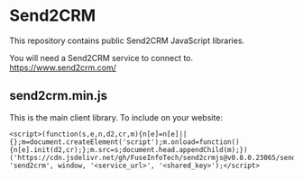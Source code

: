 # Send2CRM
This repository contains public Send2CRM JavaScript libraries.

You will need a Send2CRM service to connect to.
https://www.send2crm.com/

## send2crm.min.js
This is the main client library. To include on your website:
```
<script>(function(s,e,n,d2,cr,m){n[e]=n[e]||{};m=document.createElement('script');m.onload=function(){n[e].init(d2,cr);};m.src=s;document.head.appendChild(m);})('https://cdn.jsdelivr.net/gh/FuseInfoTech/send2crmjs@v0.8.0.23065/send2crm.min.js', 'send2crm', window, '<service_url>', '<shared_key>');</script>
```